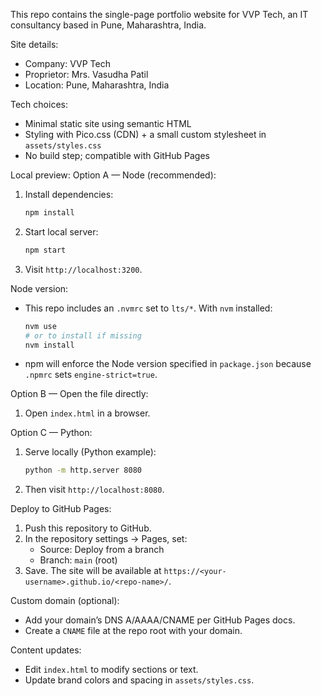 This repo contains the single-page portfolio website for VVP Tech, an IT consultancy based in Pune, Maharashtra, India.

Site details:
- Company: VVP Tech
- Proprietor: Mrs. Vasudha Patil
- Location: Pune, Maharashtra, India

Tech choices:
- Minimal static site using semantic HTML
- Styling with Pico.css (CDN) + a small custom stylesheet in `assets/styles.css`
- No build step; compatible with GitHub Pages

Local preview:
Option A — Node (recommended):
1. Install dependencies:
   ```bash
   npm install
   ```
2. Start local server:
   ```bash
   npm start
   ```
3. Visit `http://localhost:3200`.

Node version:
- This repo includes an `.nvmrc` set to `lts/*`. With `nvm` installed:
  ```bash
  nvm use
  # or to install if missing
  nvm install
  ```
- npm will enforce the Node version specified in `package.json` because `.npmrc` sets `engine-strict=true`.

Option B — Open the file directly:
1. Open `index.html` in a browser.

Option C — Python:
1. Serve locally (Python example):
   ```bash
   python -m http.server 8080
   ```
2. Then visit `http://localhost:8080`.

Deploy to GitHub Pages:
1. Push this repository to GitHub.
2. In the repository settings → Pages, set:
   - Source: Deploy from a branch
   - Branch: `main` (root)
3. Save. The site will be available at `https://<your-username>.github.io/<repo-name>/`.

Custom domain (optional):
- Add your domain’s DNS A/AAAA/CNAME per GitHub Pages docs.
- Create a `CNAME` file at the repo root with your domain.

Content updates:
- Edit `index.html` to modify sections or text.
- Update brand colors and spacing in `assets/styles.css`.
